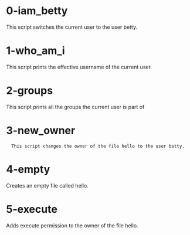 # 0-iam_betty
   This script  switches the current user to the user betty.

# 1-who_am_i
   This script prints the effective username of the current user.

# 2-groups
   This script prints all the groups the current user is part of

# 3-new_owner
      This script changes the owner of the file hello to the user betty.

# 4-empty
   Creates an empty file called hello.

# 5-execute
   Adds execute permission to the owner of the file hello.

